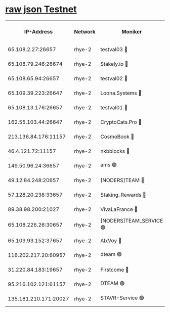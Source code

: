 
[raw json Testnet](https://rpc-check.quickt.stavr.tech/quickt/rpc-quickt-result.json)
=


<table><tr><th>IP-Address</th><th>Network</th><th>Moniker</th><th>Latest Block Height</th><th>Earliest Block Height</th><th>Catching Up</th><th>Tx Index</th><th>Voting Power</th><th>Scan Time</th></tr><tr><td>65.108.2.27:26657</td><td>rhye-2</td><td>testval03 🔴</td><td>752368</td><td>1</td><td>False</td><td>on</td><td>11002050</td><td>2024-02-11T00:59:58.526750510UTC</td></tr><tr><td>65.108.79.246:26674</td><td>rhye-2</td><td>Stakely.io 🔴</td><td>752369</td><td>1</td><td>False</td><td>on</td><td>10010</td><td>2024-02-11T01:00:02.988011928UTC</td></tr><tr><td>65.108.65.94:26657</td><td>rhye-2</td><td>testval02 🔴</td><td>752369</td><td>1</td><td>False</td><td>on</td><td>11002050</td><td>2024-02-11T01:00:05.761938928UTC</td></tr><tr><td>65.109.39.223:26647</td><td>rhye-2</td><td>Loona.Systems 🔴</td><td>752370</td><td>1</td><td>False</td><td>off</td><td>86949</td><td>2024-02-11T01:00:08.793024402UTC</td></tr><tr><td>65.108.13.176:26657</td><td>rhye-2</td><td>testval01 🔴</td><td>752370</td><td>1</td><td>False</td><td>on</td><td>13082010</td><td>2024-02-11T01:00:09.500708011UTC</td></tr><tr><td>162.55.103.44:26647</td><td>rhye-2</td><td>CryptoCats.Pro 🔴</td><td>752376</td><td>1</td><td>False</td><td>off</td><td>9999</td><td>2024-02-11T01:00:41.873759782UTC</td></tr><tr><td>213.136.84.176:11157</td><td>rhye-2</td><td>CosmoBook 🔴</td><td>752374</td><td>65301</td><td>False</td><td>off</td><td>1528057</td><td>2024-02-11T01:00:35.426394812UTC</td></tr><tr><td>46.4.121.72:11157</td><td>rhye-2</td><td>nkbblocks 🔴</td><td>752366</td><td>70101</td><td>False</td><td>off</td><td>81491</td><td>2024-02-11T00:59:50.725951669UTC</td></tr><tr><td>149.50.96.24:36657</td><td>rhye-2</td><td>ams 🟢</td><td>752373</td><td>133501</td><td>False</td><td>on</td><td>0</td><td>2024-02-11T01:00:24.914220643UTC</td></tr><tr><td>49.12.84.248:20657</td><td>rhye-2</td><td>[NODERS]TEAM 🔴</td><td>752372</td><td>146001</td><td>False</td><td>on</td><td>59690</td><td>2024-02-11T01:00:22.413514676UTC</td></tr><tr><td>57.128.20.238:33657</td><td>rhye-2</td><td>Staking_Rewards 🔴</td><td>752370</td><td>149101</td><td>False</td><td>on</td><td>9900</td><td>2024-02-11T01:00:08.432187661UTC</td></tr><tr><td>89.38.98.200:21027</td><td>rhye-2</td><td>VivaLaFrance 🔴</td><td>752367</td><td>220501</td><td>False</td><td>off</td><td>10000</td><td>2024-02-11T00:59:53.216228779UTC</td></tr><tr><td>65.108.226.26:30657</td><td>rhye-2</td><td>[NODERS]TEAM_SERVICE 🟢</td><td>752370</td><td>241501</td><td>False</td><td>on</td><td>0</td><td>2024-02-11T01:00:09.138846339UTC</td></tr><tr><td>65.109.93.152:37657</td><td>rhye-2</td><td>AlxVoy 🔴</td><td>752367</td><td>315173</td><td>False</td><td>on</td><td>143351</td><td>2024-02-11T00:59:55.677832239UTC</td></tr><tr><td>116.202.217.20:60957</td><td>rhye-2</td><td>dteam 🟢</td><td>752369</td><td>421794</td><td>False</td><td>on</td><td>0</td><td>2024-02-11T01:00:06.065299807UTC</td></tr><tr><td>31.220.84.183:19657</td><td>rhye-2</td><td>Firstcome 🔴</td><td>752368</td><td>730173</td><td>False</td><td>off</td><td>717671</td><td>2024-02-11T00:59:58.088154893UTC</td></tr><tr><td>95.216.102.121:61157</td><td>rhye-2</td><td>DTEAM 🟢</td><td>749821</td><td>748801</td><td>False</td><td>on</td><td>0</td><td>2024-02-11T01:00:03.336777374UTC</td></tr><tr><td>135.181.210.171:20027</td><td>rhye-2</td><td>STAVR-Service 🟢</td><td>752372</td><td>750001</td><td>False</td><td>on</td><td>0</td><td>2024-02-11T01:00:20.072468704UTC</td></tr></table>